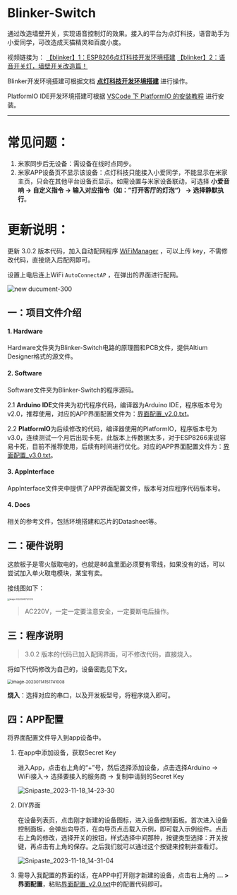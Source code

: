 # Blinker-Switch

通过改造墙壁开关，实现语音控制灯的效果。接入的平台为点灯科技，语音助手为小爱同学，可改造成天猫精灵和百度小度。

视频链接为： [【blinker】1：ESP8266点灯科技开发环境搭建](https://www.bilibili.com/video/BV1sk4y127Ab/?spm_id_from=333.999.0.0&vd_source=5d0dd24722835df97c44f4058436cf53)  [【blinker】2：语音开关灯，墙壁开关改造篇！](https://www.bilibili.com/video/BV1dz4y1f7gt/?spm_id_from=333.999.0.0&vd_source=5d0dd24722835df97c44f4058436cf53)

Blinker开发环境搭建可根据文档 **[点灯科技开发环境搭建](https://www.songhailong.cn/2022/05/%E7%82%B9%E7%81%AF%E7%A7%91%E6%8A%80%E5%BC%80%E5%8F%91%E7%8E%AF%E5%A2%83%E6%90%AD%E5%BB%BA/)** 进行操作。

PlatformIO IDE开发环境搭建可根据 [VSCode 下 PlatformIO 的安装教程](https://songhailong.cn/2023/01/VSCode%E4%B8%8BPlatformIO%E7%9A%84%E5%AE%89%E8%A3%85%E6%95%99%E7%A8%8B/) 进行安装。

---

# 常见问题：

1. 米家同步后无设备：需设备在线时点同步。
2. 米家APP设备页不显示该设备：点灯科技只能接入小爱同学，不能显示在米家主页，只会在其他平台设备页显示。如需设置与米家设备联动，可选择 **小爱音响 -> 自定义指令 -> 输入对应指令（如：”打开客厅的灯泡“） -> 选择静默执行**。

# 更新说明：

更新 3.0.2 版本代码，加入自动配网程序 [WiFiManager](https://github.com/song-hailong/WiFiManager) ，可以上传 key，不需修改代码，直接烧入后配网即可。

设置上电后连上WiFi `AutoConnectAP` ，在弹出的界面进行配网。

![new ducument-300](https://res.cloudinary.com/dqv7zex1k/image/upload/v1697270720/2023/10/f20379d405ba7f8a2f63fbb42a090cae.jpg)



## 一：项目文件介绍

#### 1. **Hardware**

Hardware文件夹为Blinker-Switch电路的原理图和PCB文件，提供Altium Designer格式的源文件。

#### 2. **Software**

Software文件夹为Blinker-Switch的程序源码。

2.1 **Arduino IDE**文件夹为初代程序代码，编译器为Arduino IDE，程序版本号为v2.0，推荐使用，对应的APP界面配置文件为：[界面配置_v2.0.txt](3.%20AppInterface/界面配置_v2.0.txt)。

2.2 **PlatformIO**为后续修改的代码，编译器使用的PlatformIO，程序版本号为v3.0，连续测试一个月后出现卡死，此版本上传数据太多，对于ESP8266来说容易卡死，目前不推荐使用，后续有时间进行优化。对应的APP界面配置文件为：[界面配置_v3.0.txt](3.%20AppInterface/界面配置_v3.0.txt)。

#### 3. AppInterface

AppInterface文件夹中提供了APP界面配置文件，版本号对应程序代码版本号。

#### 4. Docs

相关的参考文件，包括环境搭建和芯片的Datasheet等。

## 二：硬件说明

这款板子是零火版取电的，也就是86盒里面必须要有零线，如果没有的话，可以尝试加入单火取电模块，某宝有卖。

接线图如下：

<img src="https://s2.loli.net/2022/05/08/tdeuvQmYl4GoInp.png" alt="image-20220508171217312" style="zoom:30%;" />

> AC220V，一定一定要注意安全，一定要断电后操作。

## 三：程序说明

> 3.0.2 版本的代码已加入配网界面，可不修改代码，直接烧入。

将如下代码修改为自己的，设备密匙见下文。

<img src="https://s2.loli.net/2023/01/14/hS4yqLcGA1njFHW.png" alt="image-20230114151741008" style="zoom: 67%;" />

**烧入**：选择对应的串口，以及开发板型号，将程序烧入即可。

## 四：APP配置

将界面配置文件导入到app设备中。

1. 在app中添加设备，获取Secret Key

   进入App，点击右上角的“+”号，然后选择添加设备，点击选择Arduino -> WiFi接入-> 选择要接入的服务商 -> 复制申请到的Secret Key

   ![Snipaste_2023-11-18_14-23-30](https://s2.loli.net/2023/11/18/PoLrGZSQhb32fwe.png)

2. DIY界面

   在设备列表页，点击刚才新建的设备图标，进入设备控制面板。首次进入设备控制面板，会弹出向导页，在向导页点击载入示例，即可载入示例组件。点击右上角的修改，选择开关的按钮，样式选择中间那种，按键类型选择：开关按键，再点击有上角的保存。之后我们就可以通过这个按键来控制并查看灯。

   ![Snipaste_2023-11-18_14-31-04](https://s2.loli.net/2023/11/18/ZbYFrqKWoSHDEwC.png)

3. 需导入我配置的界面的话，在APP中打开刚才新建的设备，点击右上角的 **... > 界面配置**，粘贴[界面配置_v2.0.txt](3.%20AppInterface/界面配置_v2.0.txt)中的配置代码即可。
